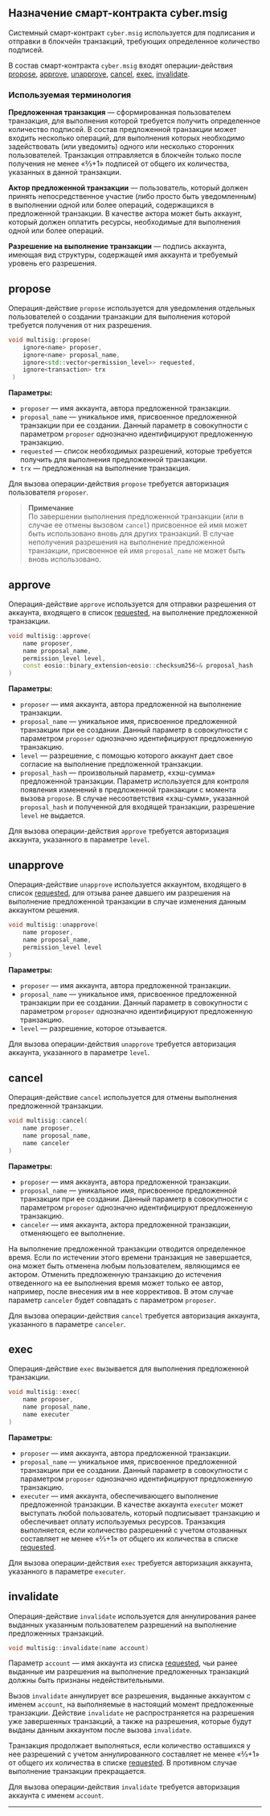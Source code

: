 ﻿
## Назначение смарт-контракта cyber.msig

Системный смарт-контракт `cyber.msig` используется для подписания и отправки в блокчейн транзакций, требующих определенное количество подписей.  

В состав смарт-контракта `cyber.msig` входят операции-действия [propose](#propose), [approve](#approve), [unapprove](#unapprove), [cancel](#cancel), [exec](#exec), [invalidate](#invalidate).

### Используемая терминология

**Предложенная транзакция** — сформированная пользователем транзакция, для выполнения которой требуется получить определенное количество подписей. В состав предложенной транзакции может входить несколько операций, для выполнения которых необходимо задействовать (или уведомить) одного или несколько сторонних пользователей. Транзакция отправляется в блокчейн только после получения не менее «⅔+1» подписей от общего их количества, указанных в данной транзакции.  

**Актор предложенной транзакции** — пользователь, который должен принять непосредственное участие (либо просто быть уведомленным) в выполнении одной или более операций, содержащихся в предложенной транзакции. В качестве актора может быть аккаунт, который должен оплатить ресурсы, необходимые для выполнения одной или более операций.  

**Разрешение на выполнение транзакции** — подпись аккаунта, имеющая вид структуры, содержащей имя аккаунта и требуемый уровень его разрешения.

## propose

Операция-действие `propose` используется для уведомления отдельных пользователей о  создании транзакции для выполнения которой требуется получения от них разрешения.  

```cpp
void multisig::propose(
    ignore<name> proposer,
    ignore<name> proposal_name,
    ignore<std::vector<permission_level>> requested,
    ignore<transaction> trx
 )
```  
**Параметры:**  
  * `proposer` — имя аккаунта, автора предложенной транзакции. 
  * `proposal_name` — уникальное имя, присвоенное предложенной транзакции при ее создании. Данный параметр в совокупности с параметром `proposer` однозначно идентифицируют предложенную транзакцию.   
  * `requested` — список необходимых разрешений, которые требуется получить для выполнения предложенной транзакции.     
  * `trx` — предложенная на выполнение транзакция.  

Для вызова операции-действия `propose` требуется авторизация пользователя `proposer`.  

> **Примечание**  
> По завершении выполнения предложенной транзакции (или в случае ее отмены вызовом `cancel`) присвоенное ей имя может быть использовано вновь для других транзакций. В случае неполучения разрешения на выполнение предложенной транзакции, присвоенное ей имя `proposal_name` не может быть вновь использовано.  

## approve
 
Операция-действие `approve` используется для отправки разрешения от аккаунта, входящего в список [requested](#propose), на выполнение предложенной транзакции.
```cpp
void multisig::approve(
    name proposer,
    name proposal_name,
    permission_level level,
    const eosio::binary_extension<eosio::checksum256>& proposal_hash
)
```  
**Параметры:**  
  * `proposer` — имя аккаунта, автора предложенной на выполнение транзакции.
  * `proposal_name` —  уникальное имя, присвоенное предложенной транзакции при ее создании. Данный параметр в совокупности с параметром `proposer` однозначно идентифицируют предложенную транзакцию.  
  * `level` — разрешение, с помощью которого аккаунт дает свое согласие на выполнение предложенной транзакции. 
  * `proposal_hash` — произвольный параметр, «хэш-сумма» предложенной транзакции. Параметр используется для контроля появления изменений в предложенной транзакции с момента вызова `propose`.  В случае несоответствия «хэш-сумм», указанной `proposal_hash` и полученной для входящей транзакции, разрешение `level` не выдается.  

Для вызова операции-действия `approve` требуется авторизация аккаунта, указанного в параметре `level`.



## unapprove

Операция-действие `unapprove` используется аккаунтом, входящего в список [requested](#propose), для отзыва ранее давшего им разрешения на выполнение предложенной транзакции в случае изменения данным аккаунтом решения.

```cpp
void multisig::unapprove(
    name proposer,
    name proposal_name,
    permission_level level
)
```  
**Параметры:**  
  * `proposer` — имя аккаунта, автора предложенной транзакции.
  * `proposal_name` —  уникальное имя, присвоенное предложенной транзакции при ее создании. Данный параметр в совокупности с параметром `proposer` однозначно идентифицируют предложенную транзакцию.
  * `level` — разрешение, которое отзывается.  

Для вызова операции-действия `unapprove` требуется авторизация аккаунта, указанного в параметре `level`.

## cancel

Операция-действие `cancel` используется для отмены выполнения предложенной транзакции.  

```cpp
void multisig::cancel(
    name proposer,
    name proposal_name,
    name canceler
)
```  
**Параметры:**  
  * `proposer` — имя аккаунта, автора предложенной транзакции.
  * `proposal_name` —  уникальное имя, присвоенное предложенной транзакции при ее создании. Данный параметр в совокупности с параметром `proposer` однозначно идентифицируют предложенную транзакцию.
  * `canceler` — имя аккаунта, актора предложенной транзакции, отменяющего ее выполнение.  

На выполнение предложенной транзакции отводится определенное время. Если по истечении этого времени транзакция не завершается, она может быть отменена любым пользователем, являющимся ее актором. Отменить предложенную транзакцию до истечения отведенного на ее выполнения время может только ее автор, например, после внесения им в нее коррективов. В этом случае параметр `canceler` будет совпадать с параметром `proposer`.  

Для вызова операции-действия `cancel` требуется авторизация аккаунта, указанного в параметре `canceler`.

## exec

Операция-действие `exec` вызывается для выполнения предложенной транзакции.


```cpp
void multisig::exec(
    name proposer,
    name proposal_name,
    name executer
)
```  
**Параметры:**  
  * `proposer` — имя аккаунта, автора предложенной транзакции.
  * `proposal_name` —  уникальное имя, присвоенное предложенной транзакции при ее создании. Данный параметр в совокупности с параметром `proposer` однозначно идентифицируют предложенную транзакцию.
  * `executer` — имя аккаунта, обеспечивающего выполнение предложенной транзакции. В качестве аккаунта `executer` может выступать любой пользователь, который подписывает транзакцию и обеспечивает оплату используемых ресурсов. Транзакция выполняется, если количество разрешений с учетом отозванных составляет не менее «⅔+1» от общего их количества в списке [requested](#propose).  

Для вызова операции-действия `exec` требуется авторизация аккаунта, указанного в параметре `executer`.


## invalidate

Операция-действие `invalidate` используется для аннулирования ранее выданных указанным пользователем разрешений на выполнение предложенных транзакций.    

```cpp
void multisig::invalidate(name account)
```  

Параметр `account` — имя аккаунта из списка [requested](#propose), чьи ранее выданные им разрешения на выполнение предложенных транзакций должны быть признаны недействительными.  

Вызов `invalidate` аннулирует все разрешения, выданные аккаунтом с именем `account`, на выполняемые в настоящий момент предложенные транзакции. Действие `invalidate` не распространяется на разрешения уже завершенных транзакций, а также на разрешения, которые будут выданы данным аккаунтом после вызова `invalidate`.  

Транзакция продолжает выполняться, если количество оставшихся у нее разрешений с учетом аннулированного составляет не менее «⅔+1» от общего их количества в списке [requested](#propose). В противном случае выполнение транзакции прекращается.  

Для вызова операции-действия `invalidate` требуется авторизация аккаунта с именем `account`.

*****  
